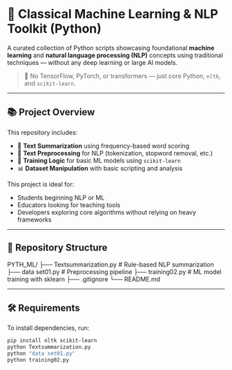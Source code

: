 # 🧠 Classical Machine Learning & NLP Toolkit (Python)

A curated collection of Python scripts showcasing foundational **machine learning** and **natural language processing (NLP)** concepts using traditional techniques — without any deep learning or large AI models.

> 🚫 No TensorFlow, PyTorch, or transformers — just core Python, `nltk`, and `scikit-learn`.

---

## 📚 Project Overview

This repository includes:

- 📝 **Text Summarization** using frequency-based word scoring
- 🧼 **Text Preprocessing** for NLP (tokenization, stopword removal, etc.)
- 🧠 **Training Logic** for basic ML models using `scikit-learn`
- 📊 **Dataset Manipulation** with basic scripting and analysis

This project is ideal for:
- Students beginning NLP or ML
- Educators looking for teaching tools
- Developers exploring core algorithms without relying on heavy frameworks

---

## 📁 Repository Structure

PYTH_ML/
├── Textsummarization.py # Rule-based NLP summarization
├── data set01.py # Preprocessing pipeline
├── training02.py # ML model training with sklearn
├── .gitignore
└── README.md


---

## 🛠 Requirements

To install dependencies, run:

```bash
pip install nltk scikit-learn
python Textsummarization.py
python "data set01.py"
python training02.py


